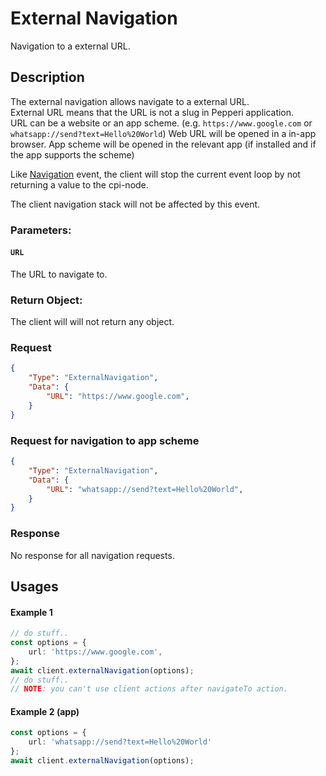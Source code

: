 # External Navigation
Navigation to a external URL.

## Description
The external navigation allows navigate to a external URL.\
External URL means that the URL is not a slug in Pepperi application.\
URL can be a website or an app scheme. (e.g. `https://www.google.com` or `whatsapp://send?text=Hello%20World`)
Web URL will be opened in a in-app browser.
App scheme will be opened in the relevant app (if installed and if the app supports the scheme)

Like [Navigation](navigation.md) event, the client will stop the current event loop by not returning a value to the cpi-node.

The client navigation stack will not be affected by this event.



### Parameters:

#### ```URL```
The URL to navigate to.



### Return Object:
The client will will not return any object.

### Request 
```json
{
    "Type": "ExternalNavigation",
    "Data": {
        "URL": "https://www.google.com",
    }    
}
```

### Request for navigation to app scheme
```json
{
    "Type": "ExternalNavigation",
    "Data": {
        "URL": "whatsapp://send?text=Hello%20World",
    }    
}
```

### Response
No response for all navigation requests.


## Usages

#### Example 1
```typescript
// do stuff..
const options = {
    url: 'https://www.google.com',
};
await client.externalNavigation(options);
// do stuff..
// NOTE: you can't use client actions after navigateTo action.
```

#### Example 2 (app)
```typescript
const options = {
    url: 'whatsapp://send?text=Hello%20World'
};
await client.externalNavigation(options);
```